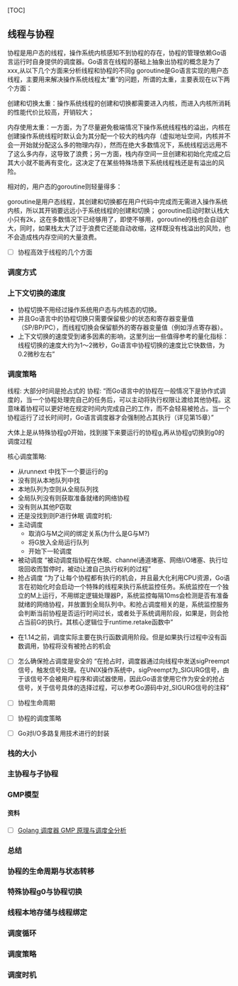 [TOC]

## 线程与协程
协程是用户态的线程，操作系统内核感知不到协程的存在，协程的管理依赖Go语言运行时自身提供的调度器。Go语言在线程的基础上抽象出协程的概念是为了xxx,从以下几个方面来分析线程和协程的不同g
goroutine是Go语言实现的用户态线程，主要用来解决操作系统线程太“重”的问题，所谓的太重，主要表现在以下两个方面：

创建和切换太重：操作系统线程的创建和切换都需要进入内核，而进入内核所消耗的性能代价比较高，开销较大；

内存使用太重：一方面，为了尽量避免极端情况下操作系统线程栈的溢出，内核在创建操作系统线程时默认会为其分配一个较大的栈内存（虚拟地址空间，内核并不会一开始就分配这么多的物理内存），然而在绝大多数情况下，系统线程远远用不了这么多内存，这导致了浪费；另一方面，栈内存空间一旦创建和初始化完成之后其大小就不能再有变化，这决定了在某些特殊场景下系统线程栈还是有溢出的风险。

相对的，用户态的goroutine则轻量得多：

goroutine是用户态线程，其创建和切换都在用户代码中完成而无需进入操作系统内核，所以其开销要远远小于系统线程的创建和切换；
goroutine启动时默认栈大小只有2k，这在多数情况下已经够用了，即使不够用，goroutine的栈也会自动扩大，同时，如果栈太大了过于浪费它还能自动收缩，这样既没有栈溢出的风险，也不会造成栈内存空间的大量浪费。

- [ ] 协程高效于线程的几个方面
### 调度方式
### 上下文切换的速度
* 协程切换不用经过操作系统用户态与内核态的切换。
* 并且Go语言中的协程切换只需要保留极少的状态和寄存器变量值（SP/BP/PC），而线程切换会保留额外的寄存器变量值（例如浮点寄存器）。
* 上下文切换的速度受到诸多因素的影响，这里列出一些值得参考的量化指标：线程切换的速度大约为1～2微秒，Go语言中协程切换的速度比它快数倍，为0.2微秒左右”

### 调度策略
线程: 大部分时间是抢占式的
协程: “而Go语言中的协程在一般情况下是协作式调度的，当一个协程处理完自己的任务后，可以主动将执行权限让渡给其他协程。这意味着协程可以更好地在规定时间内完成自己的工作，而不会轻易被抢占。当一个协程运行了过长时间时，Go语言调度器才会强制抢占其执行（详见第15章）”

大体上是从特殊协程g0开始，找到接下来要运行的协程g,再从协程g切换到g0的调度过程

核心调度策略:
* 从runnext 中找下一个要运行的g
* 没有则从本地队列中找
* 本地队列为空则从全局队列找
* 全局队列没有则获取准备就绪的网络协程
* 没有则从其他P窃取
* 还是没找到则P进行休眠
调度时机:
* 主动调度
    * 取消G与M之间的绑定关系(为什么是G与M?)
    * 将G放入全局运行队列
    * 开始下一轮调度
* 被动调度
“被动调度指协程在休眠、channel通道堵塞、网络I/O堵塞、执行垃圾回收而暂停时，被动让渡自己执行权利的过程”
* 抢占调度
“为了让每个协程都有执行的机会，并且最大化利用CPU资源，Go语言在初始化时会启动一个特殊的线程来执行系统监控任务。系统监控在一个独立的M上运行，不用绑定逻辑处理器P，系统监控每隔10ms会检测是否有准备就绪的网络协程，并放置到全局队列中。和抢占调度相关的是，系统监控服务会判断当前协程是否运行时间过长，或者处于系统调用阶段，如果是，则会抢占当前G的执行。其核心逻辑位于runtime.retake函数中”
- 在1.14之前，调度实际主要在执行函数调用阶段。但是如果执行过程中没有函数调用，协程将没有被抢占的机会
- [ ] 怎么确保抢占调度是安全的
“在抢占时，调度器通过向线程中发送sigPreempt信号，触发信号处理。在UNIX操作系统中，sigPreempt为_SIGURG信号，由于该信号不会被用户程序和调试器使用，因此Go语言使用它作为安全的抢占信号，关于信号具体的选择过程，可以参考Go源码中对_SIGURG信号的注释”

- [ ] 协程生命周期
- [ ] 协程的调度策略
- [ ] Go对I/O多路复用技术进行的封装
### 栈的大小
### 主协程与子协程
### GMP模型
#### 资料
- [ ] [Golang 调度器 GMP 原理与调度全分析
](https://learnku.com/articles/41728)
### 总结
### 协程的生命周期与状态转移
### 特殊协程g0与协程切换
### 线程本地存储与线程绑定
### 调度循环
### 调度策略
### 调度时机
